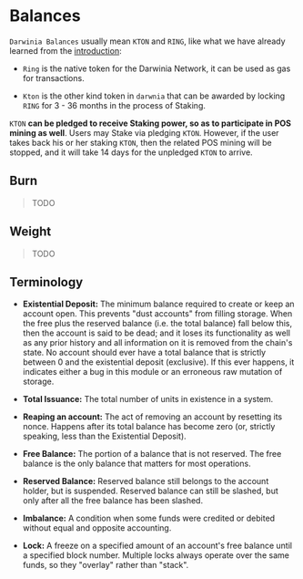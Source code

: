 # Balances

`Darwinia Balances` usually mean `KTON` and `RING`, like what we have already learned from the [introduction](../index.md): 

+ `Ring` is the native token for the Darwinia Network, it can be used as gas for transactions.

+ `Kton` is the other kind token in `darwnia` that can be awarded by locking `RING` for 3 - 36 months in the process of Staking.

`KTON` **can be pledged to receive Staking power, so as to participate in POS mining as well**. Users may Stake via pledging `KTON`. However, if the user takes back his or her staking `KTON`, then the related POS mining will be stopped, and it will take 14 days for the unpledged `KTON` to arrive.


## Burn
> TODO

## Weight
> TODO

## Terminology

- **Existential Deposit:** The minimum balance required to create or keep an account open. This prevents
"dust accounts" from filling storage. When the free plus the reserved balance (i.e. the total balance)
  fall below this, then the account is said to be dead; and it loses its functionality as well as any
  prior history and all information on it is removed from the chain's state.
  No account should ever have a total balance that is strictly between 0 and the existential
  deposit (exclusive). If this ever happens, it indicates either a bug in this module or an
  erroneous raw mutation of storage.

- **Total Issuance:** The total number of units in existence in a system.

- **Reaping an account:** The act of removing an account by resetting its nonce. Happens after its
total balance has become zero (or, strictly speaking, less than the Existential Deposit).

- **Free Balance:** The portion of a balance that is not reserved. The free balance is the only
  balance that matters for most operations.

- **Reserved Balance:** Reserved balance still belongs to the account holder, but is suspended.
  Reserved balance can still be slashed, but only after all the free balance has been slashed.

- **Imbalance:** A condition when some funds were credited or debited without equal and opposite accounting.

- **Lock:** A freeze on a specified amount of an account's free balance until a specified block number. Multiple
locks always operate over the same funds, so they "overlay" rather than "stack".

